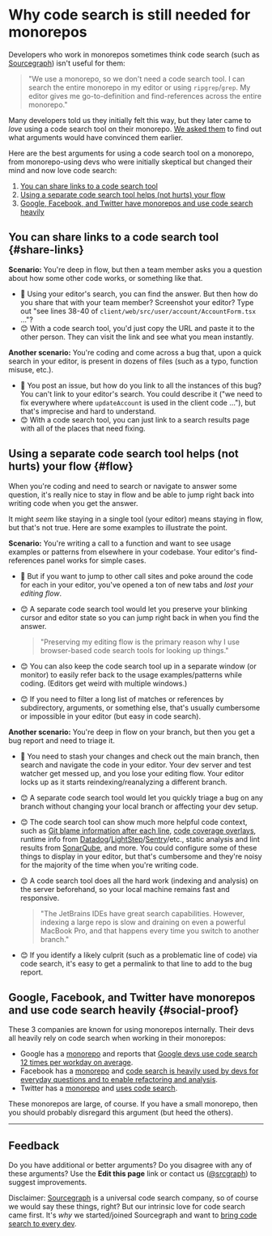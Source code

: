 # Why code search is still needed for monorepos

Developers who work in monorepos sometimes think code search (such as [Sourcegraph](https://about.sourcegraph.com)) isn't useful for them:

> "We use a monorepo, so we don't need a code search tool. I can search the entire monorepo in my editor or using `ripgrep`/`grep`. My editor gives me go-to-definition and find-references across the entire monorepo."

Many developers told us they initially felt this way, but they later came to *love* using a code search tool on their monorepo. [We asked them](https://twitter.com/sqs/status/1325643096588230658) to find out what arguments would have convinced them earlier.

Here are the best arguments for using a code search tool on a monorepo, from monorepo-using devs who were initially skeptical but changed their mind and now love code search:

1. [You can share links to a code search tool](#share-links)
1. [Using a separate code search tool helps (not hurts) your flow](#flow)
1. [Google, Facebook, and Twitter have monorepos and use code search heavily](#social-proof)

## You can share links to a code search tool {#share-links}


**Scenario:** You're deep in flow, but then a team member asks you a question about how some other code works, or something like that.

- 🤬 Using your editor's search, you can find the answer. But then how do you share that with your team member? Screenshot your editor? Type out "see lines 38-40 of `client/web/src/user/account/AccountForm.tsx` …"?
- 😊 With a code search tool, you'd just copy the URL and paste it to the other person. They can visit the link and see what you mean instantly.

**Another scenario:** You're coding and come across a bug that, upon a quick search in your editor, is present in dozens of files (such as a typo, function misuse, etc.).

- 🤬 You post an issue, but how do you link to all the instances of this bug? You can't link to your editor's search. You could describe it ("we need to fix everywhere where `updateAccount` is used in the client code …"), but that's imprecise and hard to understand.
- 😊 With a code search tool, you can just link to a search results page with all of the places that need fixing.

## Using a separate code search tool helps (not hurts) your flow {#flow}

When you're coding and need to search or navigate to answer some question, it's really nice to stay in flow and be able to jump right back into writing code when you get the answer.

It might *seem* like staying in a single tool (your editor) means staying in flow, but that's not true. Here are some examples to illustrate the point.

**Scenario:** You're writing a call to a function and want to see usage examples or patterns from elsewhere in your codebase. Your editor's find-references panel works for simple cases.


- 🤬 But if you want to jump to other call sites and poke around the code for each in your editor, you've opened a ton of new tabs and *lost your editing flow*.
- 😊 A separate code search tool would let you preserve your blinking cursor and editor state so you can jump right back in when you find the answer.

    > "Preserving my editing flow is the primary reason why I use browser-based code search tools for looking up things."
- 😊 You can also keep the code search tool up in a separate window (or monitor) to easily refer back to the usage examples/patterns while coding. (Editors get weird with multiple windows.)
- 😊 If you need to filter a long list of matches or references by subdirectory, arguments, or something else, that's usually cumbersome or impossible in your editor (but easy in code search).

**Another scenario:** You're deep in flow on your branch, but then you get a bug report and need to triage it.

- 🤬 You need to stash your changes and check out the main branch, then search and navigate the code in your editor. Your dev server and test watcher get messed up, and you lose your editing flow. Your editor locks up as it starts reindexing/reanalyzing a different branch.
- 😊 A separate code search tool would let you quickly triage a bug on any branch without changing your local branch or affecting your dev setup.
- 😊 The code search tool can show much more helpful code context, such as [Git blame information after each line](https://sourcegraph.com/extensions/sourcegraph/git-extras), [code coverage overlays](https://sourcegraph.com/extensions/sourcegraph/codecov), runtime info from [Datadog](https://sourcegraph.com/extensions/sourcegraph/datadog-metrics)/[LightStep](https://sourcegraph.com/extensions/sourcegraph/lightstep)/[Sentry](https://sourcegraph.com/extensions/sourcegraph/sentry)/etc., static analysis and lint results from [SonarQube](https://sourcegraph.com/extensions/sourcegraph/sonarqube), and more. You could configure some of these things to display in your editor, but that's cumbersome and they're noisy for the majority of the time when you're writing code.
- 😊 A code search tool does all the hard work (indexing and analysis) on the server beforehand, so your local machine remains fast and responsive.

    > "The JetBrains IDEs have great search capabilities. However, indexing a large repo is slow and draining on even a powerful MacBook Pro, and that happens every time you switch to another branch."
- 😊 If you identify a likely culprit (such as a problematic line of code) via code search, it's easy to get a permalink to that line to add to the bug report.


## Google, Facebook, and Twitter have monorepos and use code search heavily {#social-proof}

These 3 companies are known for using monorepos internally. Their devs all heavily rely on code search when working in their monorepos:

- Google has a [monorepo](https://research.google/pubs/pub43835/) and reports that [Google devs use code search 12 times per workday on average](https://research.google/pubs/pub43835/).
- Facebook has a [monorepo](https://www.facebook.com/atscaleevents/videos/systems-scale-2019-monorepos-moving-fast-in-a-huge-repository/457153524992062/) and [code search is heavily used by devs for everyday questions and to enable refactoring and analysis](https://www.facebook.com/atscaleevents/videos/1911812842425144/).
- Twitter has a [monorepo](https://www.youtube.com/watch?v=IL6LBWNi3fE) and [uses code search](https://twitter.com/willnorris/status/1311043937784590336).

These monorepos are large, of course. If you have a small monorepo, then you should probably disregard this argument (but heed the others).

---

## Feedback

Do you have additional or better arguments? Do you disagree with any of these arguments? Use the **Edit this page** link or contact us ([@srcgraph](https://twitter.com/srcgraph)) to suggest improvements.

Disclaimer: [Sourcegraph](https://about.sourcegraph.com) is a universal code search company, so of course we would say these things, right? But our intrinsic love for code search came first. It's *why* we started/joined Sourcegraph and want to [bring code search to every dev](https://about.sourcegraph.com/company/strategy).
